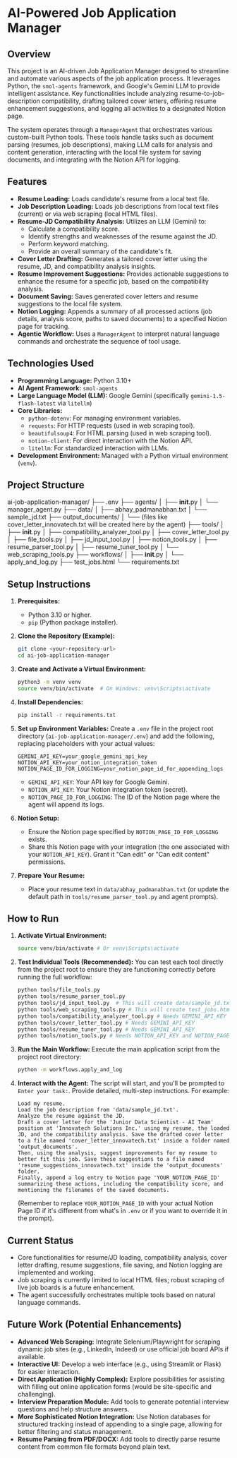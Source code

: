 # AI-Powered Job Application Manager

## Overview

This project is an AI-driven Job Application Manager designed to streamline and automate various aspects of the job application process. It leverages Python, the `smol-agents` framework, and Google's Gemini LLM to provide intelligent assistance. Key functionalities include analyzing resume-to-job-description compatibility, drafting tailored cover letters, offering resume enhancement suggestions, and logging all activities to a designated Notion page.

The system operates through a `ManagerAgent` that orchestrates various custom-built Python tools. These tools handle tasks such as document parsing (resumes, job descriptions), making LLM calls for analysis and content generation, interacting with the local file system for saving documents, and integrating with the Notion API for logging.

## Features

* **Resume Loading:** Loads candidate's resume from a local text file.
* **Job Description Loading:** Loads job descriptions from local text files (current) or via web scraping (local HTML files).
* **Resume-JD Compatibility Analysis:** Utilizes an LLM (Gemini) to:
    * Calculate a compatibility score.
    * Identify strengths and weaknesses of the resume against the JD.
    * Perform keyword matching.
    * Provide an overall summary of the candidate's fit.
* **Cover Letter Drafting:** Generates a tailored cover letter using the resume, JD, and compatibility analysis insights.
* **Resume Improvement Suggestions:** Provides actionable suggestions to enhance the resume for a specific job, based on the compatibility analysis.
* **Document Saving:** Saves generated cover letters and resume suggestions to the local file system.
* **Notion Logging:** Appends a summary of all processed actions (job details, analysis score, paths to saved documents) to a specified Notion page for tracking.
* **Agentic Workflow:** Uses a `ManagerAgent` to interpret natural language commands and orchestrate the sequence of tool usage.

## Technologies Used

* **Programming Language:** Python 3.10+
* **AI Agent Framework:** `smol-agents`
* **Large Language Model (LLM):** Google Gemini (specifically `gemini-1.5-flash-latest` via `litellm`)
* **Core Libraries:**
    * `python-dotenv`: For managing environment variables.
    * `requests`: For HTTP requests (used in web scraping tool).
    * `beautifulsoup4`: For HTML parsing (used in web scraping tool).
    * `notion-client`: For direct interaction with the Notion API.
    * `litellm`: For standardized interaction with LLMs.
* **Development Environment:** Managed with a Python virtual environment (`venv`).

## Project Structure
ai-job-application-manager/
├── .env
├── agents/
│   ├── __init__.py
│   └── manager_agent.py
├── data/
│   ├── abhay_padmanabhan.txt
│   └── sample_jd.txt
├── output_documents/
│   └── (files like cover_letter_innovatech.txt will be created here by the agent)
├── tools/
│   ├── __init__.py
│   ├── compatibility_analyzer_tool.py
│   ├── cover_letter_tool.py
│   ├── file_tools.py
│   ├── jd_input_tool.py
│   ├── notion_tools.py
│   ├── resume_parser_tool.py
│   ├── resume_tuner_tool.py
│   └── web_scraping_tools.py
├── workflows/
│   ├── __init__.py
│   └── apply_and_log.py
├── test_jobs.html
└── requirements.txt

## Setup Instructions

1.  **Prerequisites:**
    * Python 3.10 or higher.
    * `pip` (Python package installer).

2.  **Clone the Repository (Example):**
    ```bash
    git clone <your-repository-url>
    cd ai-job-application-manager
    ```

3.  **Create and Activate a Virtual Environment:**
    ```bash
    python3 -m venv venv
    source venv/bin/activate  # On Windows: venv\Scripts\activate
    ```

4.  **Install Dependencies:**
    ```bash
    pip install -r requirements.txt
    ```

5.  **Set up Environment Variables:**
    Create a `.env` file in the project root directory (`ai-job-application-manager/.env`) and add the following, replacing placeholders with your actual values:
    ```env
    GEMINI_API_KEY=your_google_gemini_api_key
    NOTION_API_KEY=your_notion_integration_token
    NOTION_PAGE_ID_FOR_LOGGING=your_notion_page_id_for_appending_logs
    ```
    * `GEMINI_API_KEY`: Your API key for Google Gemini.
    * `NOTION_API_KEY`: Your Notion integration token (secret).
    * `NOTION_PAGE_ID_FOR_LOGGING`: The ID of the Notion page where the agent will append its logs.

6.  **Notion Setup:**
    * Ensure the Notion page specified by `NOTION_PAGE_ID_FOR_LOGGING` exists.
    * Share this Notion page with your integration (the one associated with your `NOTION_API_KEY`). Grant it "Can edit" or "Can edit content" permissions.

7.  **Prepare Your Resume:**
    * Place your resume text in `data/abhay_padmanabhan.txt` (or update the default path in `tools/resume_parser_tool.py` and agent prompts).

## How to Run

1.  **Activate Virtual Environment:**
    ```bash
    source venv/bin/activate # Or venv\Scripts\activate
    ```

2.  **Test Individual Tools (Recommended):**
    You can test each tool directly from the project root to ensure they are functioning correctly before running the full workflow:
    ```bash
    python tools/file_tools.py
    python tools/resume_parser_tool.py
    python tools/jd_input_tool.py  # This will create data/sample_jd.txt if not present
    python tools/web_scraping_tools.py # This will create test_jobs.html if not present
    python tools/compatibility_analyzer_tool.py # Needs GEMINI_API_KEY
    python tools/cover_letter_tool.py # Needs GEMINI_API_KEY
    python tools/resume_tuner_tool.py # Needs GEMINI_API_KEY
    python tools/notion_tools.py # Needs NOTION_API_KEY and NOTION_PAGE_ID_FOR_LOGGING
    ```

3.  **Run the Main Workflow:**
    Execute the main application script from the project root directory:
    ```bash
    python -m workflows.apply_and_log
    ```

4.  **Interact with the Agent:**
    The script will start, and you'll be prompted to `Enter your task:`.
    Provide detailed, multi-step instructions. For example:

    ```
    Load my resume.
    Load the job description from 'data/sample_jd.txt'.
    Analyze the resume against the JD.
    Draft a cover letter for the 'Junior Data Scientist - AI Team' position at 'Innovatech Solutions Inc.' using my resume, the loaded JD, and the compatibility analysis. Save the drafted cover letter to a file named 'cover_letter_innovatech.txt' inside a folder named 'output_documents'.
    Then, using the analysis, suggest improvements for my resume to better fit this job. Save these suggestions to a file named 'resume_suggestions_innovatech.txt' inside the 'output_documents' folder.
    Finally, append a log entry to Notion page 'YOUR_NOTION_PAGE_ID' summarizing these actions, including the compatibility score, and mentioning the filenames of the saved documents.
    ```
    (Remember to replace `YOUR_NOTION_PAGE_ID` with your actual Notion Page ID if it's different from what's in `.env` or if you want to override it in the prompt).

## Current Status

* Core functionalities for resume/JD loading, compatibility analysis, cover letter drafting, resume suggestions, file saving, and Notion logging are implemented and working.
* Job scraping is currently limited to local HTML files; robust scraping of live job boards is a future enhancement.
* The agent successfully orchestrates multiple tools based on natural language commands.

## Future Work (Potential Enhancements)

* **Advanced Web Scraping:** Integrate Selenium/Playwright for scraping dynamic job sites (e.g., LinkedIn, Indeed) or use official job board APIs if available.
* **Interactive UI:** Develop a web interface (e.g., using Streamlit or Flask) for easier interaction.
* **Direct Application (Highly Complex):** Explore possibilities for assisting with filling out online application forms (would be site-specific and challenging).
* **Interview Preparation Module:** Add tools to generate potential interview questions and help structure answers.
* **More Sophisticated Notion Integration:** Use Notion databases for structured tracking instead of appending to a single page, allowing for better filtering and status management.
* **Resume Parsing from PDF/DOCX:** Add tools to directly parse resume content from common file formats beyond plain text.
